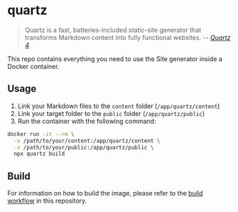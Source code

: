 # quartz

> Quartz is a fast, batteries-included static-site generator that transforms Markdown content into fully functional websites.
> -- <cite>[Quartz 4](https://quartz.jzhao.xyz/)</cite>

This repo contains everything you need to use the Site generator inside a Docker container.

## Usage

1. Link your Markdown files to the `content` folder (`/app/quartz/content`)
2. Link your target folder to the `public` folder (`/app/quartz/public`)
3. Run the container with the following command:

```bash
docker run -it --rm \
  -v /path/to/your/content:/app/quartz/content \
  -v /path/to/your/public:/app/quartz/public \
  npx quartz build
```

## Build

For information on how to build the image, please refer to the [build workflow](.github/workflows/publish-quartz.yml) in this repository.
